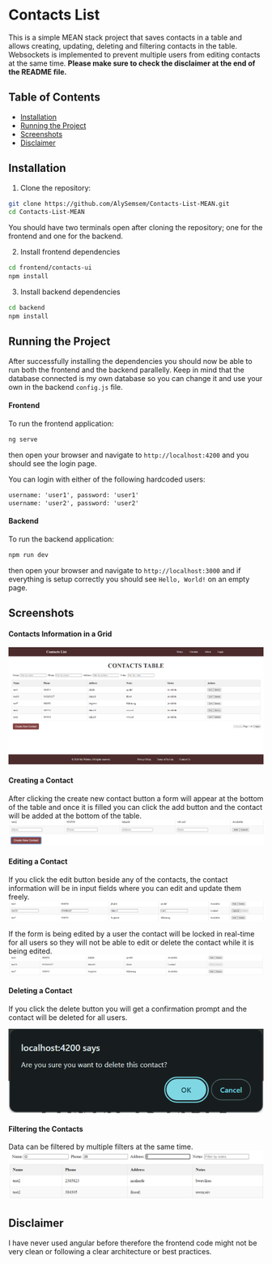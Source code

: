 # Contacts List

This is a simple MEAN stack project that saves contacts in a table and allows creating, updating, deleting and filtering contacts in the table. Websockets is implemented to prevent multiple users from editing contacts at the same time. **Please make sure to check the disclaimer at the end of the README file.**

## Table of Contents

- [Installation](#installation)
- [Running the Project](#running-the-project)
- [Screenshots](#screenshots)
- [Disclaimer](#disclaimer)

## Installation

1. Clone the repository:

```bash
git clone https://github.com/AlySemsem/Contacts-List-MEAN.git
cd Contacts-List-MEAN
```

You should have two terminals open after cloning the repository; one for the frontend and one for the backend.

2. Install frontend dependencies

```bash
cd frontend/contacts-ui
npm install
```

3. Install backend dependencies

```bash
cd backend
npm install
```

## Running the Project

After successfully installing the dependencies you should now be able to run both the frontend and the backend parallelly. Keep in mind that the database connected is my own database so you can change it and use your own in the backend `config.js` file.

#### Frontend

To run the frontend application:

```bash
ng serve
```

then open your browser and navigate to `http://localhost:4200` and you should see the login page.

You can login with either of the following hardcoded users:

```
username: 'user1', password: 'user1'
username: 'user2', password: 'user2'
```

#### Backend

To run the backend application:

```bash
npm run dev
```

then open your browser and navigate to `http://localhost:3000` and if everything is setup correctly you should see `Hello, World!` on an empty page.

## Screenshots

#### Contacts Information in a Grid

![Alt text](assets/images/image.png)

#### Creating a Contact

After clicking the create new contact button a form will appear at the bottom of the table and once it is filled you can click the add button and the contact will be added at the bottom of the table.
![Alt text](assets/images/image2.png)

#### Editing a Contact

If you click the edit button beside any of the contacts, the contact information will be in input fields where you can edit and update them freely.
![Alt text](assets/images/image3.png)

If the form is being edited by a user the contact will be locked in real-time for all users so they will not be able to edit or delete the contact while it is being edited.
![Alt text](assets/images/image4.png)

#### Deleting a Contact

If you click the delete button you will get a confirmation prompt and the contact will be deleted for all users.

![Alt text](assets/images/image5.png)

#### Filtering the Contacts

Data can be filtered by multiple filters at the same time.
![Alt text](assets/images/image6.png)

## Disclaimer

I have never used angular before therefore the frontend code might not be very clean or following a clear architecture or best practices.
